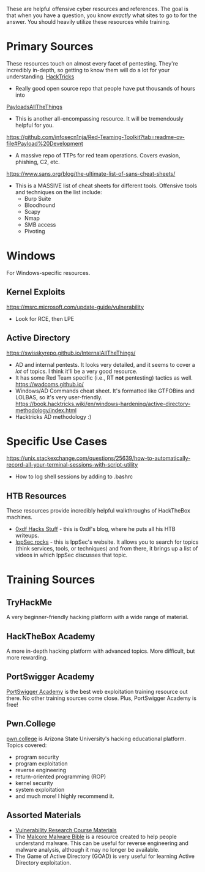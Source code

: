 These are helpful offensive cyber resources and references. The goal is that when you have a question, you know *exactly* what sites to go to for the answer. You should heavily utilize these resources while training. 

# Primary Sources
These resources touch on almost every facet of pentesting. They're incredibly in-depth, so getting to know them will do a lot for your understanding. 
[HackTricks](https://book.hacktricks.xyz/)
- Really good open source repo that people have put thousands of hours into

[PayloadsAllTheThings](https://swisskyrepo.github.io/PayloadsAllTheThings/)
- This is another all-encompassing resource. It will be tremendously helpful for you. 

https://github.com/infosecn1nja/Red-Teaming-Toolkit?tab=readme-ov-file#Payload%20Development
- A massive repo of TTPs for red team operations. Covers evasion, phishing, C2, etc.

https://www.sans.org/blog/the-ultimate-list-of-sans-cheat-sheets/
- This is a MASSIVE list of cheat sheets for different tools. Offensive tools and techniques on the list include:
	- Burp Suite
	- Bloodhound
	- Scapy
	- Nmap
	- SMB access
	- Pivoting
# Windows
For Windows-specific resources.
## Kernel Exploits
https://msrc.microsoft.com/update-guide/vulnerability
- Look for RCE, then LPE
## Active Directory
https://swisskyrepo.github.io/InternalAllTheThings/
- AD and internal pentests. It looks very detailed, and it seems to cover a *lot* of topics. I think it'll be a very good resource.
- It has some Red Team specific (i.e., RT **not** pentesting) tactics as well. 
https://wadcoms.github.io/
- Windows/AD Commands cheat sheet. It's formatted like GTFOBins and LOLBAS, so it's very user-friendly. 
https://book.hacktricks.wiki/en/windows-hardening/active-directory-methodology/index.html
- Hacktricks AD methodology :)
# Specific Use Cases
https://unix.stackexchange.com/questions/25639/how-to-automatically-record-all-your-terminal-sessions-with-script-utility
- How to log shell sessions by adding to .bashrc
## HTB Resources
These resources provide incredibly helpful walkthroughs of HackTheBox machines. 
- [0xdf Hacks Stuff](https://0xdf.gitlab.io/) - this is 0xdf's blog, where he puts all his HTB writeups. 
- [IppSec.rocks](https://ippsec.rocks/#) - this is IppSec's website. It allows you to search for topics (think services, tools, or techniques) and from there, it brings up a list of videos in which IppSec discusses that topic.
# Training Sources
## TryHackMe
A very beginner-friendly hacking platform with a wide range of material.
## HackTheBox Academy
A more in-depth hacking platform with advanced topics. More difficult, but more rewarding. 
## PortSwigger Academy
[PortSwigger Academy](https://portswigger.net/web-security/learning-paths) is the best web exploitation training resource out there. No other training sources come close. Plus, PortSwigger Academy is free!
## Pwn.College
[pwn.college](https://pwn.college) is Arizona State University's hacking educational platform. Topics covered: 
- program security 
- program exploitation
- reverse engineering
- return-oriented programming (ROP)
- kernel security
- system exploitation
- and much more! I highly recommend it. 
## Assorted Materials
- [Vulnerability Research Course Materials](https://github.com/tj-oconnor/undergrad-vr)
- The [Malcore Malware Bible](bible.malcore.io) is a resource created to help people understand malware. This can be useful for reverse engineering and malware analysis, although it may no longer be available.
- The Game of Active Directory (GOAD) is very useful for learning Active Directory exploitation. 